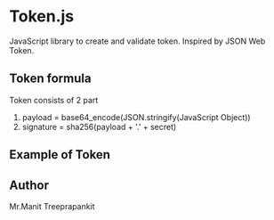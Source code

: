 # Token.js

JavaScript library to create and validate token. Inspired by JSON Web Token.

## Token formula

Token consists of 2 part 

1. payload = base64_encode(JSON.stringify(JavaScript Object)) 
2. signature = sha256(payload + '.' + secret)

## Example of Token



## Author

Mr.Manit Treeprapankit
